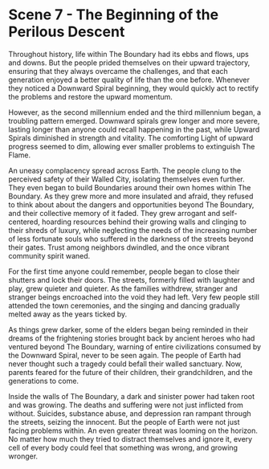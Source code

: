 # Scene 7 - The Beginning of the Perilous Descent

Throughout history, life within The Boundary had its ebbs and flows, ups and downs. But the people prided themselves on their upward trajectory, ensuring that they always overcame the challenges, and that each generation enjoyed a better quality of life than the one before. Whenever they noticed a Downward Spiral beginning, they would quickly act to rectify the problems and restore the upward momentum.

However, as the second millennium ended and the third millennium began, a troubling pattern emerged. Downward spirals grew longer and more severe, lasting longer than anyone could recall happening in the past, while Upward Spirals diminished in strength and vitality. The comforting Light of upward progress seemed to dim, allowing ever smaller problems to extinguish The Flame.

An uneasy complacency spread across Earth. The people clung to the perceived safety of their Walled City, isolating themselves even further. They even began to build Boundaries around their own homes within The Boundary. As they grew more and more insulated and afraid, they refused to think about about the dangers and opportunities beyond The Boundary, and their collective memory of it faded. They grew arrogant and self-centered, hoarding resources behind their growing walls and clinging to their shreds of luxury, while neglecting the needs of the increasing number of less fortunate souls who suffered in the darkness of the streets beyond their gates. Trust among neighbors dwindled, and the once vibrant community spirit waned.

For the first time anyone could remember, people began to close their shutters and lock their doors. The streets, formerly filled with laughter and play, grew quieter and quieter. As the families withdrew, stranger and stranger beings encroached into the void they had left. Very few people still attended the town ceremonies, and the singing and dancing gradually melted away as the years ticked by.

As things grew darker, some of the elders began being reminded in their dreams of the frightening stories brought back by ancient heroes who had ventured beyond The Boundary, warning of entire civilizations consumed by the Downward Spiral, never to be seen again. The people of Earth had never thought such a tragedy could befall their walled sanctuary. Now, parents feared for the future of their children, their grandchildren, and the generations to come. 

Inside the walls of The Boundary, a dark and sinister power had taken root and was growing. The deaths and suffering were not just inflicted from without. Suicides, substance abuse, and depression ran rampant through the streets, seizing the innocent. But the people of Earth were not just facing problems within. An even greater threat was looming on the horizon. No matter how much they tried to distract themselves and ignore it, every cell of every body could feel that something was wrong, and growing wronger.  